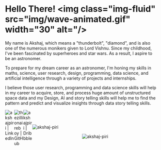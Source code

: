 # Hello There! <img class="img-fluid" src="img/wave-animated.gif" width="30" alt="/>
My name is Akshaj, which means a "thunderbolt", "diamond", and is also one of the numerous monikers given to Lord Vishnu. Since my childhood, I've been fascinated by superheroes and star wars. As a result, I aspire to be an astronomer. 

To prepare for my dream career as an astronomer, I'm honing my skills in maths, science, user research, design, programming, data science, and artificial intelligence through a variety of projects and internships.

I believe those user research, programming and data science skills will help in my career to acquire, store, and process huge amount of unstructured space data and my Design, AI and story telling skills will help me to find the pattern and predict and visualize insights through data story telling skills.

[linkedin]: https://www.linkedin.com/in/thezillionaireboy
[github]: https://github.com/thezillionaireboy
[dribbble]: https://dribbble.com/thezillionaireboy

[<img align="left" alt="akshajpiri | LinkedIn" width="30px" src="https://img.icons8.com/color/48/000000/linkedin.png" />][linkedin]
[<img align="left" alt="thezillionaireboy | GitHub" width="30px" src="https://img.icons8.com/fluent/48/000000/github.png" />][github]
[<img align="left" alt="akshajpiri | Dribbble" width="30px" src="https://img.icons8.com/fluent/48/000000/dribbble.png" />][dribbble]

<br>
<br>

<p align="left"> <img src="https://komarev.com/ghpvc/?username=thezillionaireboy&label=visitors&color=0066FF&style=flat-square" alt="akshaj-piri" /> </p>

<p align="center"><img src="https://github-readme-streak-stats.herokuapp.com?user=thezillionaireboy&theme=github-dark-blue" alt="akshaj-piri" /></p>